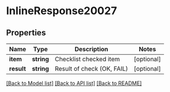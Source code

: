 # InlineResponse20027

## Properties
Name | Type | Description | Notes
------------ | ------------- | ------------- | -------------
**item** | **string** | Checklist checked item | [optional] 
**result** | **string** | Result of check (OK, FAIL) | [optional] 

[[Back to Model list]](../README.md#documentation-for-models) [[Back to API list]](../README.md#documentation-for-api-endpoints) [[Back to README]](../README.md)


